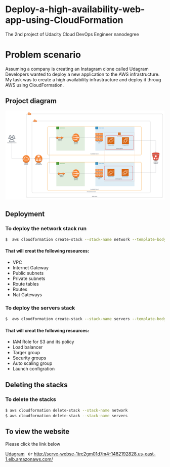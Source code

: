 # Deploy-a-high-availability-web-app-using-CloudFormation

The 2nd project of Udacity Cloud DevOps Engineer nanodegree

# Problem scenario
Assuming a company is creating an Instagram clone called Udagram
Developers wanted to deploy a new application to the AWS infrastructure.\
My task was to create a high availability infrastructure and deploy it throug AWS using CloudFormation.

## Projoct diagram
![N|Solid](https://github.com/yousefdotpy/Deploy-high-availability-web-app-using-cloud-formation-Udagram/blob/main/Udagram.png?raw=true)

## Deployment

### To deploy the network stack run

```bash
$  aws cloudformation create-stack --stack-name network --template-body file://udagram-network.yml --parameters file://udagram-parameters.json --region=us-east-1
```
#### That will creat the following resources:
* VPC
* Internet Gateway
* Public subnets
* Private subnets
* Route tables
* Routes
* Nat Gateways
### To deploy the servers stack
```bash
$  aws cloudformation create-stack --stack-name servers --template-body file://udagram-servers.yml --parameters file://servers-parameters.json --region=us-east-1 --capabilities "CAPABILITY_IAM" "CAPABILITY_NAMED_IAM"
```
#### That will creat the following resources:
* IAM Role for S3 and its policy
* Load balancer
* Targer group
* Security groups
* Auto scaling group
* Launch configration
## Deleting the stacks
### To delete the stacks


```bash
$ aws cloudformation delete-stack --stack-name network
$ aws cloudformation delete-stack --stack-name servers
```

## To view the website 
Please click the link below

[Udagram](http://serve-webse-1trc2gm01d7m4-1482192828.us-east-1.elb.amazonaws.com/) `` Or`` http://serve-webse-1trc2gm01d7m4-1482192828.us-east-1.elb.amazonaws.com/
